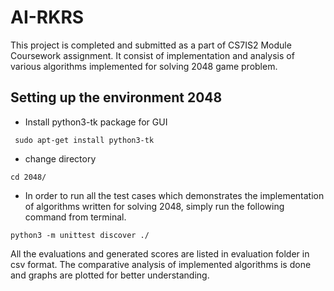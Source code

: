 # AI-RKRS
This project is completed and submitted as a part of CS7IS2 Module Coursework assignment.
It consist of implementation and analysis of various algorithms implemented for solving 2048 game problem.

## Setting up the environment 2048

* Install python3-tk package for GUI
```
 sudo apt-get install python3-tk
```

* change directory
```
cd 2048/
```

* In order to run all the test cases which demonstrates the implementation of algorithms
written for solving 2048, simply run the following command from terminal.
```
python3 -m unittest discover ./ 

```

All the evaluations and generated scores are listed in evaluation folder in csv format.
The comparative analysis of implemented algorithms is done and graphs are plotted for better understanding.
